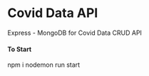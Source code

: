 # Covid Data API

Express - MongoDB for Covid Data CRUD API

#### To Start

npm i
nodemon run start

